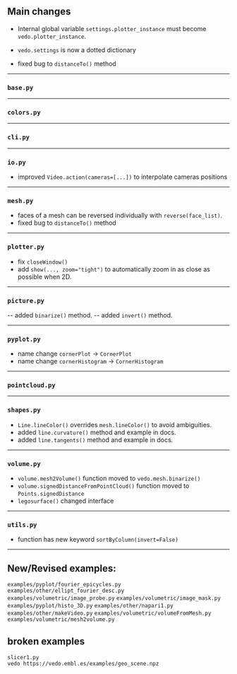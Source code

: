 ## Main changes

- Internal global variable `settings.plotter_instance` must become `vedo.plotter_instance`.

- `vedo.settings` is now a dotted dictionary

- fixed bug to `distanceTo()` method


---
### `base.py`

---
### `colors.py`

---
### `cli.py`

---
### `io.py`

- improved `Video.action(cameras=[...])` to interpolate cameras positions


---
### `mesh.py`

- faces of a mesh can be reversed individually with `reverse(face_list)`.
- fixed bug to `distanceTo()` method

---
### `plotter.py`
- fix `closeWindow()`
- add `show(..., zoom="tight")` to automatically zoom in as close as possible when 2D.

---
### `picture.py`

-- added `binarize()` method.
-- added `invert()` method.

---
### `pyplot.py`
- name change `cornerPlot` -> `CornerPlot`
- name change `cornerHistogram` -> `CornerHistogram`

---
### `pointcloud.py`

---
### `shapes.py`
- `Line.lineColor()` overrides `mesh.lineColor()` to avoid ambiguities.
- added `line.curvature()` method and example in docs.
- added `line.tangents()` method and example in docs.

---
### `volume.py`
- `volume.mesh2Volume()` function moved to `vedo.mesh.binarize()`
- `volume.signedDistanceFromPointCloud()` function moved to `Points.signedDistance`
- `legosurface()` changed interface

---
### `utils.py`
- function has new keyword `sortByColumn(invert=False)`


-------------------------

## New/Revised examples:

`examples/pyplot/fourier_epicycles.py`
`examples/other/ellipt_fourier_desc.py`
`examples/volumetric/image_probe.py`
`examples/volumetric/image_mask.py`
`examples/pyplot/histo_3D.py`
`examples/other/napari1.py`
`examples/other/makeVideo.py`
`examples/volumetric/volumeFromMesh.py`
`examples/volumetric/mesh2volume.py`

## broken examples
```
slicer1.py
vedo https://vedo.embl.es/examples/geo_scene.npz
```
